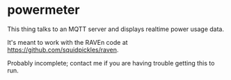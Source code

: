 # powermeter

This thing talks to an MQTT server and displays realtime power usage data.

It's meant to work with the RAVEn code at https://github.com/squidpickles/raven.

Probably incomplete; contact me if you are having trouble getting this to run.
